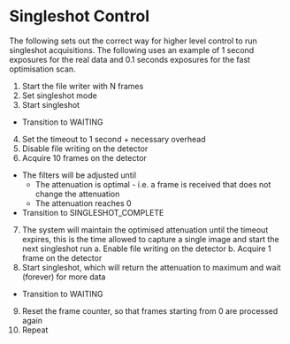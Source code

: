 # Singleshot Control

The following sets out the correct way for higher level control to run singleshot
acquisitions. The following uses an example of 1 second exposures for the real data and
0.1 seconds exposures for the fast optimisation scan.

1. Start the file writer with N frames
2. Set singleshot mode
3. Start singleshot
  - Transition to WAITING
4. Set the timeout to 1 second + necessary overhead
5. Disable file writing on the detector
6. Acquire 10 frames on the detector
  - The filters will be adjusted until
    - The attenuation is optimal - i.e. a frame is received that does not change the attenuation
    - The attenuation reaches 0
  - Transition to SINGLESHOT_COMPLETE
7. The system will maintain the optimised attenuation until the timeout expires, this is the time allowed to capture a single image and start the next singleshot run
  a. Enable file writing on the detector
  b. Acquire 1 frame on the detector
8. Start singleshot, which will return the attenuation to maximum and wait (forever) for more data
  - Transition to WAITING
9. Reset the frame counter, so that frames starting from 0 are processed again
10. Repeat
